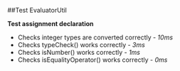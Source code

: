 ##Test EvaluatorUtil

**Test assignment declaration**
- Checks integer types are converted correctly - *10ms* 
- Checks typeCheck() works correctly - *3ms* 
- Checks isNumber() works correctly - *1ms* 
- Checks isEqualityOperator() works correctly - *0ms* 


